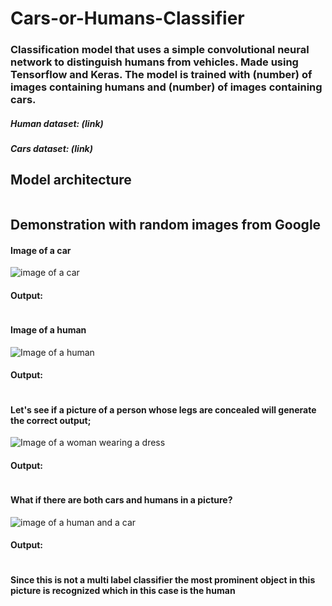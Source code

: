 # Cars-or-Humans-Classifier

### Classification model that uses a simple convolutional neural network to distinguish humans from vehicles. Made using Tensorflow and Keras. The model is trained with (number) of images containing humans and (number) of images containing cars.

##### Human dataset: (link)
##### Cars dataset: (link)

## Model architecture

```

```



## Demonstration with random images from Google

#### Image of a car

![image of a car]()

#### Output:

```

```

#### Image of a human

![Image of a human]()

#### Output:

```

```


#### Let's see if a picture of a person whose legs are concealed will generate the correct output;

![Image of a woman wearing a dress]()

#### Output:

```

```

#### What if there are both cars and humans in a picture?

![image of a human and a car]()

#### Output:

```

```

#### Since this is not a multi label classifier the most prominent object in this picture is recognized which in this case is the human
